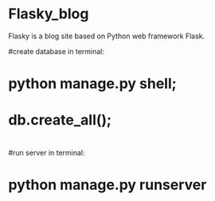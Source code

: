 # Flasky_blog

Flasky is a blog site based on Python web framework Flask.

#create database in terminal:
#  python manage.py shell;
#  db.create_all();
# 
#run server in terminal:
#  python manage.py runserver
